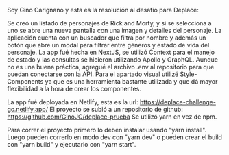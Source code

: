 Soy Gino Carignano y esta es la resolución al desafío para Deplace:

Se creó un listado de personajes de Rick and Morty, y si se selecciona a uno se abre una nueva pantalla con una imagen y detalles del personaje.
La aplicación cuenta con un buscador que filtra por nombre y además un botón que abre un modal para filtrar entre géneros y estado de vida del personaje.
La app fué hecha en NextJS, se utilizó Context para el manejo de estado y las consultas se hicieron utilizando Apollo y GraphQL.
Aunque no es una buena práctica, agregué el archivo .env al repositorio para que puedan conectarse con la API.
Para el apartado visual utilizé Style-Components ya que es una herramienta bastante utilizada y que dá mayor flexibilidad a la hora de crear los componentes.

La app fué deployada en Netlify, esta es la url: https://deplace-challenge-gc.netlify.app/
El proyecto se subió a un repositorio de github: https://github.com/GinoJC/deplace-prueba
Se utilizó yarn en vez de npm.

Para correr el proyecto primero lo deben instalar usando "yarn install".
Luego pueden correrlo en modo dev con "yarn dev" o pueden crear el build con "yarn build" y ejecutarlo con "yarn start".
